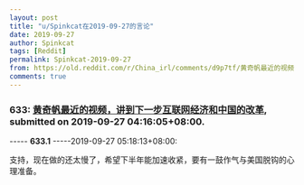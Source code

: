 ```yaml
---
layout: post
title: "u/Spinkcat在2019-09-27的言论"
date: 2019-09-27
author: Spinkcat
tags: [Reddit]
permalink: Spinkcat-2019-09-27
from: https://old.reddit.com/r/China_irl/comments/d9p7tf/黄奇帆最近的视频讲到下一步互联网经济和中国的改革/
comments: true
---
```


### 633: [黄奇帆最近的视频，讲到下一步互联网经济和中国的改革](https://old.reddit.com/r/China_irl/comments/d9p7tf/黄奇帆最近的视频讲到下一步互联网经济和中国的改革/), submitted on 2019-09-27 04:16:05+08:00.

----- __633.1__ -----2019-09-27 05:18:13+08:00:

支持，现在做的还太慢了，希望下半年能加速收紧，要有一鼓作气与美国脱钩的心理准备。


